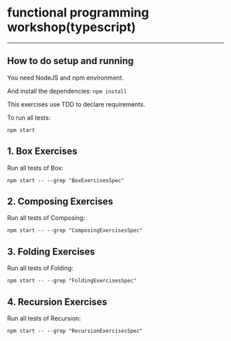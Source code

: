 # functional programming workshop(typescript)

---

## How to do setup and running

You need NodeJS and npm environment.

And install the dependencies: ```npm install```

This exercises use TDD to declare requirements.

To run all tests:

```
npm start
```

## 1. Box Exercises

Run all tests of Box:
```
npm start -- --grep "BoxExercisesSpec"
```

## 2. Composing Exercises

Run all tests of Composing:
```
npm start -- --grep "ComposingExercisesSpec"
```

## 3. Folding Exercises

Run all tests of Folding:
```
npm start -- --grep "FoldingExercisesSpec"
```

## 4. Recursion Exercises

Run all tests of Recursion:
```
npm start -- --grep "RecursionExercisesSpec"
```



